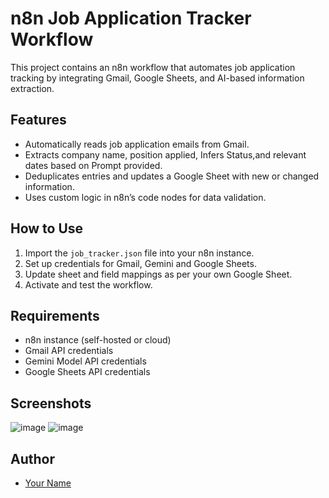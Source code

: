 # n8n Job Application Tracker Workflow

This project contains an n8n workflow that automates job application tracking by integrating Gmail, Google Sheets, and AI-based information extraction.

## Features
- Automatically reads job application emails from Gmail.
- Extracts company name, position applied, Infers Status,and relevant dates based on Prompt provided.
- Deduplicates entries and updates a Google Sheet with new or changed information.
- Uses custom logic in n8n’s code nodes for data validation.

## How to Use
1. Import the `job_tracker.json` file into your n8n instance.
2. Set up credentials for Gmail, Gemini and Google Sheets.
3. Update sheet and field mappings as per your own Google Sheet.
4. Activate and test the workflow.

## Requirements
- n8n instance (self-hosted or cloud)
- Gmail API credentials
- Gemini Model API credentials
- Google Sheets API credentials

## Screenshots

![image](https://github.com/user-attachments/assets/2b048c71-04f1-4e5d-b787-e590d6344a8b)
![image](https://github.com/user-attachments/assets/5ea22ccf-093a-4498-aa9b-456ec82d5b83)



## Author
- [Your Name](https://github.com/shaheen234)
